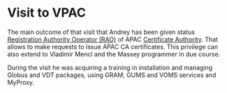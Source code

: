 # Visit to VPAC

The main outcome of that visit that Andrey has been given status [Registration Authority Operator (RAO)](http://www.vpac.org/twiki/bin/view/APACgrid/RaoDescriptor) of APAC [Certificate Authority](http://www.vpac.org/twiki/bin/view/APACgrid/CertAuthority). That allows to make requests to issue APAC CA certificates. This privilege can also extend to Vladimir Mencl and the Massey programmer in due course.

During the visit he was acquiring a training in installation and managing Globus and VDT packages, using GRAM, GUMS and VOMS services and MyProxy.
